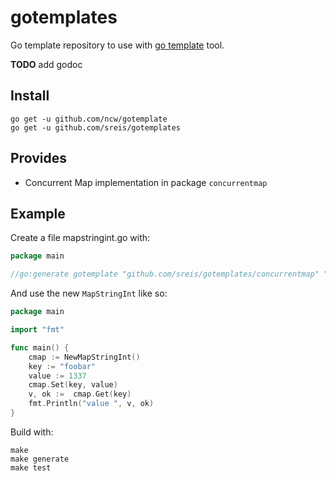 # gotemplates
Go template repository to use with [go template](https://github.com/ncw/gotemplate) tool.

**TODO** add godoc

## Install

```
go get -u github.com/ncw/gotemplate
go get -u github.com/sreis/gotemplates
```

## Provides

* Concurrent Map implementation in package `concurrentmap`

## Example

Create a file mapstringint.go with:

```go
package main

//go:generate gotemplate "github.com/sreis/gotemplates/concurrentmap" "MapStringInt(string, int)"
```

And use the new `MapStringInt` like so:

```go
package main

import "fmt"

func main() {
    cmap := NewMapStringInt()
    key := "foobar"
    value := 1337
    cmap.Set(key, value)
    v, ok :=  cmap.Get(key)
    fmt.Println("value ", v, ok)
}

```

Build with:

```
make
make generate
make test
```
